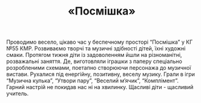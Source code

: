 ﻿---
title: «Посмішка»
---

Проводимо весело, цікаво час у беспечному просторі “Посмішка” у КГ №55 КМР. Розвиваємо творчі та музичні здібності дітей, їхні художні смаки. Протягом тижня діти із задоволенням йшли на різноманітні, розважальні заняття. Де, виготовляли іграшки з паперу спеціально розробленими схемами, поетапно створюючи персонажа до музичної вистави. Рухалися під енергійну, позитивну, веселу музику. Грали в ігри “Музична кулька”, “Утвори пару”, “Веселий м’ячик”, “Комплімент”. Гарний настрій не покидав нас ні на хвилинку. Щасливі діти - щасливий учитель.

<slideshow />
